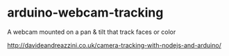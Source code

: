 # arduino-webcam-tracking

A webcam mounted on a pan &amp; tilt that track faces or color

http://davideandreazzini.co.uk/camera-tracking-with-nodejs-and-arduino/
